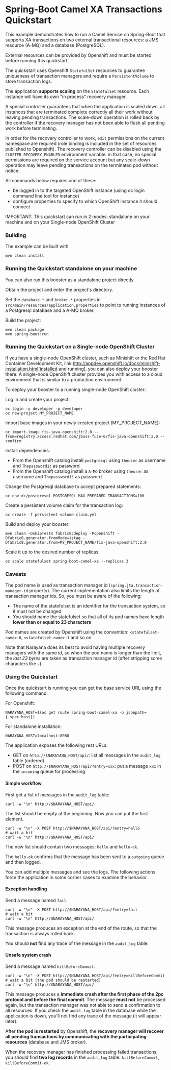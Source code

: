 # Spring-Boot Camel XA Transactions Quickstart

This example demonstrates how to run a Camel Service on Spring-Boot that supports XA transactions on two external transactional resources: a JMS resource (A-MQ) and a database (PostgreSQL).

External resources can be provided by Openshift and must be started before running this quickstart.  

The quickstart uses Openshift `StatefulSet` resources to guarantee uniqueness of transaction managers and 
require a `PersistentVolume` to store transaction logs.

The application **supports scaling** on the `StatefulSet` resource. Each instance will have its own "in process" recovery manager.

A special controller guarantees that when the application is scaled down, all instances that are terminated complete correctly all their work without
leaving pending transactions. The scale-down operation is rolled back by the controller if the recovery manager has not been
able to flush all pending work before terminating.

In order for the recovery controller to work, `edit` permissions on the current namespace are required (role binding is included in the set of resources published to Openshift).
The recovery controller can be disabled using the `CLUSTER_RECOVERY_ENABLED` environment variable: in that case, no special permissions are required on the service account but 
any scale-down operation may leave pending transactions on the terminated pod without notice. 

All commands below requires one of these:
- be logged in to the targeted OpenShift instance (using oc login command line tool for instance)
- configure properties to specify to which OpenShift instance it should connect

IMPORTANT: This quickstart can run in 2 modes: standalone on your machine and on your Single-node OpenShift Cluster 

### Building

The example can be built with

    mvn clean install
    
### Running the Quickstart standalone on your machine

You can also run this booster as a standalone project directly.

Obtain the project and enter the project's directory.

Set the `database.*` and `broker.*` properties in `src/main/resources/application.properties` to point 
to running instances of a Postgresql database and a A-MQ broker.

Build the project:

    mvn clean package
    mvn spring-boot:run 

### Running the Quickstart on a Single-node OpenShift Cluster

If you have a single-node OpenShift cluster, such as Minishift or the Red Hat Container Development Kit, link:http://appdev.openshift.io/docs/minishift-installation.html[installed and running], you can also deploy your booster there. A single-node OpenShift cluster provides you with access to a cloud environment that is similar to a production environment.

To deploy your booster to a running single-node OpenShift cluster:

Log in and create your project:

    oc login -u developer -p developer
    oc new-project MY_PROJECT_NAME

Import base images in your newly created project (MY_PROJECT_NAME):

    oc import-image fis-java-openshift:2.0 --from=registry.access.redhat.com/jboss-fuse-6/fis-java-openshift:2.0 --confirm

Install dependencies:
- From the Openshift catalog install `postgresql` using `theuser` as username and `Thepassword1!` as password
- From the Openshift catalog install a `A-MQ` broker using `theuser` as username and `Thepassword1!` as password

Change the Postgresql database to accept prepared statements:

    
    oc env dc/postgresql POSTGRESQL_MAX_PREPARED_TRANSACTIONS=100


Create a persistent volume claim for the transaction log:

    oc create -f persistent-volume-claim.yml

Build and deploy your booster:

    mvn clean -DskipTests fabric8:deploy -Popenshift -Dfabric8.generator.fromMode=istag -Dfabric8.generator.from=MY_PROJECT_NAME/fis-java-openshift:2.0

Scale it up to the desired number of replicas:

    oc scale statefulset spring-boot-camel-xa --replicas 3

### Caveats

The pod name is used as transaction manager id (`spring.jta.transaction-manager-id` property). The current implementation also 
limits the length of transaction manager ids.
So, you must be aware of the following:

- The name of the statefulset is an identifier for the transaction system, so it must not be changed
- You should name the statefulset so that all of its pod names have length **lower than or equal to 23 characters**

Pod names are created by Openshift using the convention: `<statefulset-name>-0`, `<statefulset-name>-1` and so on.

Note that Narayana does its best to avoid having multiple recovery managers with the same id, so when the pod name is longer than the 
limit, the *last 23 bytes* are taken as transaction manager id (after stripping some characters like `-`).

### Using the Quickstart

Once the quickstart is running you can get the base service URL using the following command:


For Openshift:

    NARAYANA_HOST=$(oc get route spring-boot-camel-xa -o jsonpath={.spec.host})

For standalone installation:

    NARAYANA_HOST=localhost:8080

The application exposes the following rest URLs:

- GET on `http://$NARAYANA_HOST/api/`: list all messages in the `audit_log` table (ordered)
- POST on `http://$NARAYANA_HOST/api/?entry=xxx`: put a message `xxx` in the `incoming` queue for processing

#### Simple workflow

First get a list of messages in the `audit_log` table:

```
curl -w "\n" http://$NARAYANA_HOST/api/
```

The list should be empty at the beginning. Now you can put the first element.

```
curl -w "\n" -X POST http://$NARAYANA_HOST/api/?entry=hello
# wait a bit
curl -w "\n" http://$NARAYANA_HOST/api/
```

The new list should contain two messages: `hello` and `hello-ok`.

The `hello-ok` confirms that the message has been sent to a `outgoing` queue and then logged.
 
You can add multiple messages and see the logs. The following actions force the application in some corner cases 
to examine the behavior.

#### Exception handling

Send a message named `fail`:

```
curl -w "\n" -X POST http://$NARAYANA_HOST/api/?entry=fail
# wait a bit
curl -w "\n" http://$NARAYANA_HOST/api/
```

This message produces an exception at the end of the route, so that the transaction is always rolled back.

You should **not** find any trace of the message in the `audit_log` table.

#### Unsafe system crash

Send a message named `killBeforeCommit`:

```
curl -w "\n" -X POST http://$NARAYANA_HOST/api/?entry=killBeforeCommit
# wait a bit (the pod should be restarted)
curl -w "\n" http://$NARAYANA_HOST/api/
```

This message produces a **immediate crash after the first phase of the 2pc protocol and before the final commit**.
The message **must not** be processed again, but the transaction manager was not able to send a confirmation to all resources.
If you check the `audit_log` table in the database while the application is down, you'll not find any trace of the message (it will appear later).

After **the pod is restarted** by Openshift, the **recovery manager will recover all pending transactions by communicating with the participating resources** (database and JMS broker).

When the recovery manager has finished processing failed transactions, you should find **two log records** in the `audit_log` table: `killBeforeCommit`, `killBeforeCommit-ok`.
